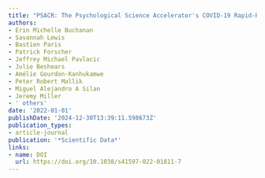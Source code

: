 ```yaml
---
title: "PSACR: The Psychological Science Accelerator's COVID-19 Rapid-Response Dataset"
authors:
- Erin Michelle Buchanan
- Savannah Lewis
- Bastien Paris
- Patrick Forscher
- Jeffrey Michael Pavlacic
- Julie Beshears
- Amélie Gourdon-Kanhukamwe
- Peter Robert Mallik
- Miguel Alejandro A Silan
- Jeremy Miller
- ' others'
date: '2022-01-01'
publishDate: '2024-12-30T13:39:11.598673Z'
publication_types:
- article-journal
publication: '*Scientific Data*'
links:
- name: DOI
  url: https://doi.org/10.1038/s41597-022-01811-7
---
```

